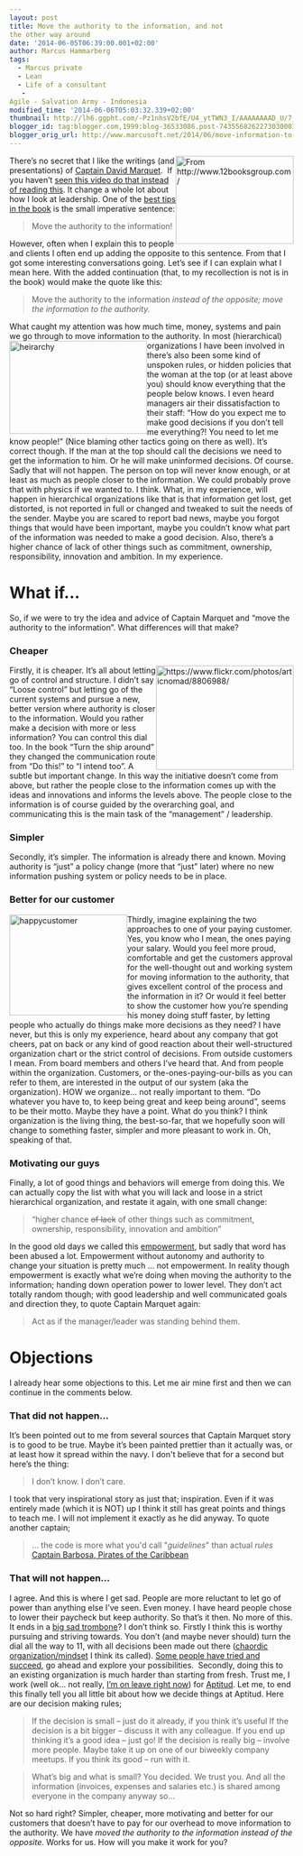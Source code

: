 ```yaml
---
layout: post
title: Move the authority to the information, and not
the other way around
date: '2014-06-05T06:39:00.001+02:00'
author: Marcus Hammarberg
tags:
  - Marcus private
  - Lean
  - Life of a consultant
   -
Agile - Salvation Army - Indonesia
modified_time: '2014-06-06T05:03:32.339+02:00'
thumbnail: http://lh6.ggpht.com/-Pz1nhsV2bfE/U4_ytTWN3_I/AAAAAAAAD_U/7_S7oTlyuJU/s72-c/David-Marquet_thumb%25255B26%25255D.jpg?imgmax=800
blogger_id: tag:blogger.com,1999:blog-36533086.post-7435568262273030003
blogger_orig_url: http://www.marcusoft.net/2014/06/move-information-to-authority-and-not.html
---
```



<div dir="ltr" style="text-align: left;" trbidi="on">

[<img
src="http://lh6.ggpht.com/-Pz1nhsV2bfE/U4_ytTWN3_I/AAAAAAAAD_U/7_S7oTlyuJU/David-Marquet_thumb%25255B26%25255D.jpg?imgmax=800"
title="David Marquet" data-align="right" data-border="0"
style="background-image: none; border-bottom: 0px; border-left: 0px; border-right: 0px; border-top: 0px; display: inline; float: right; padding-left: 0px; padding-right: 0px; padding-top: 0px;"
width="209" height="156" alt="From http://www.12booksgroup.com/" />](http://lh4.ggpht.com/-5Xj339mrWXM/U4_yqED0twI/AAAAAAAAD_M/fpBfgvA-cpo/s1600-h/David-Marquet%25255B28%25255D.jpg)There’s
no secret that I like the writings (and presentations) of
<a href="https://twitter.com/ldavidmarquet" target="_blank">Captain
David Marquet</a>.  If you haven’t
<a href="http://www.youtube.com/watch?v=OqmdLcyES_Q"
target="_blank">seen this video do that instead of reading this</a>. It
change a whole lot about how I look at leadership.
One of the
<a href="http://davidmarquet.com/books/turn-the-ship-around/overview/"
target="_blank">best tips in the book</a> is the small imperative
sentence:

> Move the authority to the information!

However, often when I explain this to people and clients I often end up
adding the opposite to this sentence. From that I got some interesting
conversations going.
Let’s see if I can explain what I mean here.
With the added continuation (that, to my
recollection is not is in the book) would make the quote like this:

> Move the authority to the information *instead of the opposite; move
> the information to the authority.*

What caught my attention was how much time, money, systems and pain we
go through to move information to the authority.
[<img
src="http://lh4.ggpht.com/-k33zDOChkeY/U4_ywgeKQHI/AAAAAAAAD_k/tNJSdbk3G1Y/heirarchy_thumb.jpg?imgmax=800"
title="heirarchy" data-align="left" data-border="0"
style="background-image: none; border-bottom: 0px; border-left: 0px; border-right: 0px; border-top: 0px; display: inline; float: left; padding-left: 0px; padding-right: 0px; padding-top: 0px;"
width="244" height="165" alt="heirarchy" />](http://lh4.ggpht.com/-8PBzz1Iwbco/U4_yvCKYlLI/AAAAAAAAD_c/RxwyuhtcZZs/s1600-h/heirarchy%25255B3%25255D.jpg)In
most (hierarchical) organizations I have been involved in there’s also
been some kind of unspoken rules, or hidden policies that the woman at
the top (or at least above you) should know everything that the people
below knows. I even heard managers air their dissatisfaction to their
staff: “How do you expect me to make good decisions if you don’t tell me
everything?! You need to let me know people!” (Nice blaming other
tactics going on there as well).
It’s correct though. If the man at the top should call the decisions we
need to get the information to him. Or he will make uninformed
decisions. Of course.
Sadly that will not happen. The person on top will never know enough, or
at least as much as people closer to the information. We could probably
prove that with physics if we wanted to. I think.
What, in my experience, will happen in hierarchical organizations like
that is that information get lost, get distorted, is not reported in
full or changed and tweaked to suit the needs of the sender. Maybe you
are scared to report bad news, maybe you forgot things that would have
been important, maybe you couldn’t know what part of the information was
needed to make a good decision.
Also, there’s a higher chance of lack of other things such as
commitment, ownership, responsibility, innovation and ambition. In my
experience.

# What if…

So, if we were to try the idea and advice of Captain Marquet and “move
the authority to the information”. What differences will that make?

### Cheaper

[<img
src="http://lh3.ggpht.com/-WJjt6M3jGEY/U4_yz1PU97I/AAAAAAAAD_0/o-DJI05fQ5A/pennies_thumb.jpg?imgmax=800"
title="pennies" data-align="right" data-border="0"
style="background-image: none; border-bottom: 0px; border-left: 0px; border-right: 0px; border-top: 0px; display: inline; float: right; padding-left: 0px; padding-right: 0px; padding-top: 0px;"
width="244" height="185"
alt="https://www.flickr.com/photos/articnomad/8806988/" />](http://lh6.ggpht.com/-GAQRCQg-OOQ/U4_yxqCAx_I/AAAAAAAAD_s/rWJXv8IPrSY/s1600-h/pennies%25255B2%25255D.jpg)Firstly,
it is cheaper. It’s all about letting go of control and structure. I
didn’t say “Loose control” but letting go of the current systems and
pursue a new, better version where authority is closer to the
information. Would you rather make a decision with more or less
information? You can control this dial too.
In the book “Turn the ship around” they changed the communication route
from “Do this!” to “I intend too”. A subtle but important change. In
this way the initiative doesn’t come from above, but rather the people
close to the information comes up with the ideas and innovations and
informs the levels above. The people close to the information is of
course guided by the overarching goal, and communicating this is the
main task of the “management” / leadership.

### Simpler

Secondly, it’s simpler. The information is already there and known.
Moving authority is “just” a policy change (more that “just” later)
where no new information pushing system or policy needs to be in
place.

### Better for our customer

[<img
src="http://lh3.ggpht.com/-Wc8Zu1IVyNU/U4_y5fTSdLI/AAAAAAAAEAE/t0wI_wGLhvQ/happycustomer_thumb%25255B40%25255D.jpg?imgmax=800"
title="happycustomer" data-align="left" data-border="0"
style="background-image: none; border-bottom: 0px; border-left: 0px; border-right: 0px; border-top: 0px; display: inline; float: left; padding-left: 0px; padding-right: 0px; padding-top: 0px;"
width="209" height="179" alt="happycustomer" />](http://lh6.ggpht.com/-D5x46yA7lYc/U4_y2MumWQI/AAAAAAAAD_8/YkFgqatyXKE/s1600-h/happycustomer%25255B38%25255D.jpg)Thirdly,
imagine explaining the two approaches to one of your paying customer.
Yes, you know who I mean, the ones paying your salary.
Would you feel more proud, comfortable and get the customers approval
for the well-thought out and working system for moving information to
the authority, that gives excellent control of the process and the
information in it?
Or would it feel better to show the customer how you’re spending his
money doing stuff faster, by letting people who actually do things make
more decisions as they need?
I have never, but this is only my experience, heard about any company
that got cheers, pat on back or any kind of good reaction about their
well-structured organization chart or the strict control of decisions.
From outside customers I mean. From board members and others I’ve heard
that. And from people within the organization.
Customers, or the-ones-paying-our-bills as you can refer to them, are
interested in the output of our system (aka the organization). HOW we
organize… not really important to them. “Do whatever you have to, to
keep being great and keep being around”, seems to be their motto. Maybe
they have a point. What do you think?
I think organization is the living thing, the best-so-far, that we
hopefully soon will change to something faster, simpler and more
pleasant to work in. Oh, speaking of that.

### Motivating our guys

Finally, a lot of good things and behaviors will emerge from doing this.
We can actually copy the list with what you will lack and loose in a
strict hierarchical organization, and restate it again, with one small
change:

> “higher chance ~~of lack~~ of other things such as commitment,
> ownership, responsibility, innovation and ambition”

In the good old days we called this
<a href="http://en.wikipedia.org/wiki/Empowerment"
target="_blank">empowerment</a>, but sadly that word has been abused a
lot. Empowerment without autonomy and authority to change your situation
is pretty much … not empowerment.
In reality though empowerment is exactly what we’re doing when moving
the authority to the information; handing down operation power to lower
level. They don’t act totally random though; with good leadership and
well communicated goals and direction they, to quote Captain Marquet
again:

> Act as if the manager/leader was standing behind them.

# Objections

I already hear some objections to this. Let me air mine first and then
we can continue in the comments below.

### That did not happen…

It’s been pointed out to me from several sources that Captain Marquet
story is to good to be true. Maybe it’s been painted prettier than it
actually was, or at least how it spread within the navy. I don't believe
that for a second but here’s the thing:

> I don’t know. I don’t care.

I took that very inspirational story as just that; inspiration. Even if
it was entirely made (which it is NOT) up I think it still has great
points and things to teach me.
I will not implement it exactly as he did anyway. To quote another
captain;

> … the code is more what you'd call "*guidelines*" than actual
> *rules*
> <a href="http://www.imdb.com/title/tt0325980/quotes?item=qt0416601"
> target="_blank">Captain Barbosa, Pirates of the Caribbean</a>

### That will not happen…

I agree. And this is where I get sad. People are more reluctant to let
go of power than anything else I’ve seen. Even money. I have heard
people chose to lower their paycheck but keep authority.
So that’s it then. No more of this. It ends in a
<a href="http://sadtrombone.com/?play=true" target="_blank">big sad
trombone</a>?
I don’t think so. Firstly I think this is worthy pursuing and striving
towards. You don’t (and maybe never should) turn the dial all the way to
11, with all decisions been made out there (<a
href="http://flowchainsensei.wordpress.com/2011/03/03/rightshifting-transitions-part-3/"
target="_blank">chaordic organization/mindset</a> I think its called).
<a
href="http://assets.sbnation.com/assets/1074301/Valve_Handbook_LowRes.pdfe%20people%20have%20tried%20and%20succeed"
target="_blank">Some people have tried and succeed</a>, go ahead and
explore your possibilities. 
Secondly, doing this to an existing organization is much harder than
starting from fresh. Trust me, I work (well ok… not really,
<a href="http://www.marcusoft.net/2013/06/moving-to-indonesia.html"
target="_blank">I’m on leave right now</a>) for
<a href="http://www.aptitud.se/" target="_blank">Aptitud</a>. Let me, to
end this finally tell you all little bit about how we decide things at
Aptitud.
Here are our decision making rules;

> If the decision is small – just do it already, if you think it’s
> useful
> If the decision is a bit bigger – discuss it with any colleague. If
> you end up thinking it’s a good idea – just go!
> If the decision is really big – involve more people. Maybe take it up
> on one of our biweekly company meetups. If you think its good – run
> with it.  

> What’s big and what is small? You decided. We trust you. And all the
> information (invoices, expenses and salaries etc.) is shared among
> everyone in the company anyway so…

Not so hard right? Simpler, cheaper, more motivating and better for our
customers that doesn’t have to pay for our overhead to move information
to the authority. We have *moved the authority to the information
instead of the opposite*.
Works for us. How will you make it work for you?

</div>

